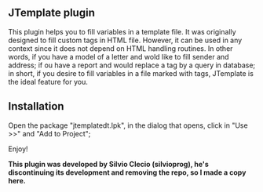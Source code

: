 ## JTemplate plugin

This plugin helps you to fill variables in a template file. It was originally designed to fill custom tags in HTML file. However, it can be used in any context since it does not depend on HTML handling routines.
In other words, if you have a model of a letter and wold like to fill sender and address; if ou have a report and would replace a tag by a query in database; in short, if you desire to fill variables in a file marked with tags, JTemplate is the ideal feature for you.

## Installation

Open the package "jtemplatedt.lpk", in the dialog that opens, click in "Use >>" and "Add to Project";

Enjoy!

**This plugin was developed by Silvio Clecio (silvioprog), he's discontinuing its development and removing the repo, so I made a copy here.**

